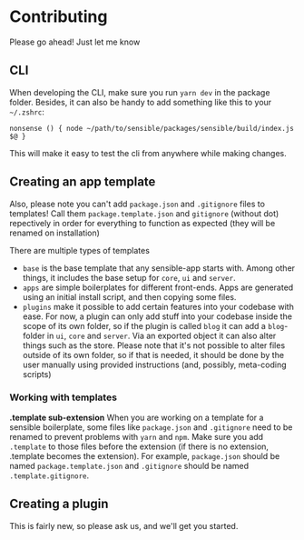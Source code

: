 # Contributing

Please go ahead! Just let me know

## CLI

When developing the CLI, make sure you run `yarn dev` in the package folder.
Besides, it can also be handy to add something like this to your `~/.zshrc`:

```
nonsense () { node ~/path/to/sensible/packages/sensible/build/index.js $@ }
```

This will make it easy to test the cli from anywhere while making changes.

## Creating an app template

Also, please note you can't add `package.json` and `.gitignore` files to templates! Call them `package.template.json` and `gitignore` (without dot) repectively in order for everything to function as expected (they will be renamed on installation)

There are multiple types of templates

- `base` is the base template that any sensible-app starts with. Among other things, it includes the base setup for `core`, `ui` and `server`.
- `apps` are simple boilerplates for different front-ends. Apps are generated using an initial install script, and then copying some files.
- `plugins` make it possible to add certain features into your codebase with ease. For now, a plugin can only add stuff into your codebase inside the scope of its own folder, so if the plugin is called `blog` it can add a `blog`-folder in `ui`, `core` and `server`. Via an exported object it can also alter things such as the store. Please note that it's not possible to alter files outside of its own folder, so if that is needed, it should be done by the user manually using provided instructions (and, possibly, meta-coding scripts)

### Working with templates

**.template sub-extension**
When you are working on a template for a sensible boilerplate, some files like `package.json` and `.gitignore` need to be renamed to prevent problems with `yarn` and `npm`. Make sure you add `.template` to those files before the extension (if there is no extension, .template becomes the extension). For example, `package.json` should be named `package.template.json` and `.gitignore` should be named `.template.gitignore`.

## Creating a plugin

This is fairly new, so please ask us, and we'll get you started.
